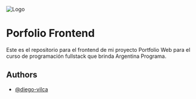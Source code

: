 
![Logo](https://www.concordia.gob.ar/sites/all/themes/programar/images/arg-programa.png)


# Porfolio Frontend

Este es el repositorio para el frontend de mi proyecto Portfolio Web para el curso de programación fullstack que brinda Argentina Programa.


## Authors

- [@diego-vilca](https://www.github.com/diego-vilca)
